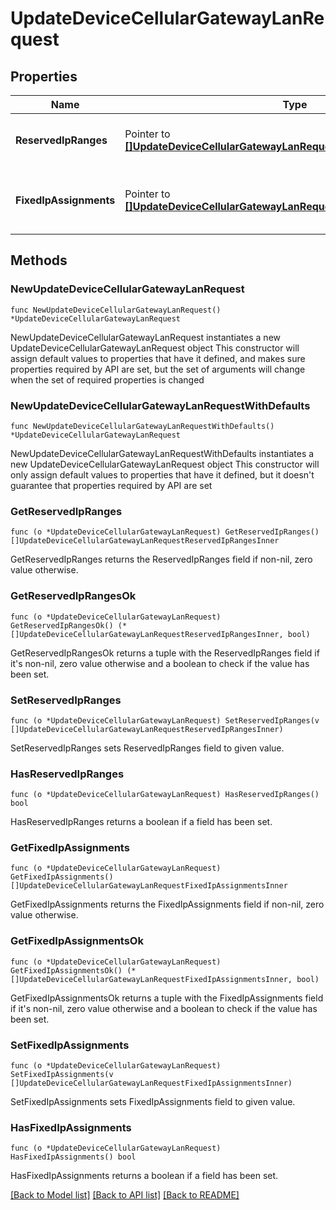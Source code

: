 # UpdateDeviceCellularGatewayLanRequest

## Properties

Name | Type | Description | Notes
------------ | ------------- | ------------- | -------------
**ReservedIpRanges** | Pointer to [**[]UpdateDeviceCellularGatewayLanRequestReservedIpRangesInner**](UpdateDeviceCellularGatewayLanRequestReservedIpRangesInner.md) | list of all reserved IP ranges for a single MG | [optional] 
**FixedIpAssignments** | Pointer to [**[]UpdateDeviceCellularGatewayLanRequestFixedIpAssignmentsInner**](UpdateDeviceCellularGatewayLanRequestFixedIpAssignmentsInner.md) | list of all fixed IP assignments for a single MG | [optional] 

## Methods

### NewUpdateDeviceCellularGatewayLanRequest

`func NewUpdateDeviceCellularGatewayLanRequest() *UpdateDeviceCellularGatewayLanRequest`

NewUpdateDeviceCellularGatewayLanRequest instantiates a new UpdateDeviceCellularGatewayLanRequest object
This constructor will assign default values to properties that have it defined,
and makes sure properties required by API are set, but the set of arguments
will change when the set of required properties is changed

### NewUpdateDeviceCellularGatewayLanRequestWithDefaults

`func NewUpdateDeviceCellularGatewayLanRequestWithDefaults() *UpdateDeviceCellularGatewayLanRequest`

NewUpdateDeviceCellularGatewayLanRequestWithDefaults instantiates a new UpdateDeviceCellularGatewayLanRequest object
This constructor will only assign default values to properties that have it defined,
but it doesn't guarantee that properties required by API are set

### GetReservedIpRanges

`func (o *UpdateDeviceCellularGatewayLanRequest) GetReservedIpRanges() []UpdateDeviceCellularGatewayLanRequestReservedIpRangesInner`

GetReservedIpRanges returns the ReservedIpRanges field if non-nil, zero value otherwise.

### GetReservedIpRangesOk

`func (o *UpdateDeviceCellularGatewayLanRequest) GetReservedIpRangesOk() (*[]UpdateDeviceCellularGatewayLanRequestReservedIpRangesInner, bool)`

GetReservedIpRangesOk returns a tuple with the ReservedIpRanges field if it's non-nil, zero value otherwise
and a boolean to check if the value has been set.

### SetReservedIpRanges

`func (o *UpdateDeviceCellularGatewayLanRequest) SetReservedIpRanges(v []UpdateDeviceCellularGatewayLanRequestReservedIpRangesInner)`

SetReservedIpRanges sets ReservedIpRanges field to given value.

### HasReservedIpRanges

`func (o *UpdateDeviceCellularGatewayLanRequest) HasReservedIpRanges() bool`

HasReservedIpRanges returns a boolean if a field has been set.

### GetFixedIpAssignments

`func (o *UpdateDeviceCellularGatewayLanRequest) GetFixedIpAssignments() []UpdateDeviceCellularGatewayLanRequestFixedIpAssignmentsInner`

GetFixedIpAssignments returns the FixedIpAssignments field if non-nil, zero value otherwise.

### GetFixedIpAssignmentsOk

`func (o *UpdateDeviceCellularGatewayLanRequest) GetFixedIpAssignmentsOk() (*[]UpdateDeviceCellularGatewayLanRequestFixedIpAssignmentsInner, bool)`

GetFixedIpAssignmentsOk returns a tuple with the FixedIpAssignments field if it's non-nil, zero value otherwise
and a boolean to check if the value has been set.

### SetFixedIpAssignments

`func (o *UpdateDeviceCellularGatewayLanRequest) SetFixedIpAssignments(v []UpdateDeviceCellularGatewayLanRequestFixedIpAssignmentsInner)`

SetFixedIpAssignments sets FixedIpAssignments field to given value.

### HasFixedIpAssignments

`func (o *UpdateDeviceCellularGatewayLanRequest) HasFixedIpAssignments() bool`

HasFixedIpAssignments returns a boolean if a field has been set.


[[Back to Model list]](../README.md#documentation-for-models) [[Back to API list]](../README.md#documentation-for-api-endpoints) [[Back to README]](../README.md)


